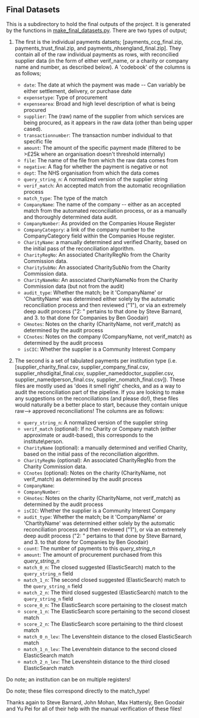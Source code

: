 ## Final Datasets

This is a subdirectory to hold the final outputs of the project. It is generated by the functions in [make_final_datasets.py](https://github.com/crahal/NHSSpend/blob/master/src/make_final_datasets.py). There are two types of output; 

1. The first is the individual payments datsets; [payments_ccg_final.zip, payments_trust_final.zip, and payments_nhsengland_final.zip]. They contain all of the raw individual payments as rows, with reconcilied supplier data (in the form of either verif_name, or a charity or company name and number, as described below). A 'codebook' of the columns is as follows;

    * `date`: The date at which the payment was made -- Can variably be either settlement, delivery, or purchase date
    * `expensetype`: Type of procurement
    * `expensearea`: Broad and high level description of what is being procured
    * `supplier`: The (raw) name of the supplier from which services are being procured, as it appears in the raw data (other than being upper cased).
    * `transactionnumber`: The transaction number individual to that specific file
    * `amount`: The amount of the specific payment made (filtered to be >£25k where an organisation doesn't threshold internally)
    * `file`: The name of the file from which the raw data comes from
    * `negative`: A flag for whether the payment is negative or not
    * `dept`: The NHS organisation from which the data comes
    * `query_string_n`: A normalized version of the supplier string
    * `verif_match`: An accepted match from the automatic recogniliation process
    * `match_type`: The type of the match
    * `CompanyName`: The name of the company -- either as an accepted match from the automated reconciliation process, or as a manually and thoroughly determined data audit.
    * `CompanyNumber`: As provided on the Companies House Register
    * `CompanyCategory`: a link of the company number to the CompanyCategory field within the Companies House register.
    * `CharityName`: a manually determined and verified Charity, based on the initial pass of the reconciliation algorithm.
    * `CharityRegNo`: An associated CharityRegNo from the Charity Commission data.
    * `CharitySubNo`: An associated CharitySubNo from the Charity Commission data.
    * `CharityNameNo`: An associated CharityNameNo from the Charity Commission data (but not from the audit)
    * `audit_type`: Whether the match; be it 'CompanyName' or 'ChartityName' was determined either solely by the automatic reconciliation process and then reviewed ("1"), or via an extremely deep audit process ("2: " pertains to that done by Steve Barnard, and 3. to that done for Companies by Ben Goodair)
    * `CHnotes`: Notes on the charity (CharityName, not verif_match) as determined by the audit process
    * `CCnotes`: Notes on the company (CompanyName, not verif_match) as determined by the audit process
    * `isCIC`: Whether the supplier is a Community Interest Company
  

2. The second is a set of tabulated payments per institution type (i.e. [supplier_charity_final.csv, supplier_company_final.csv, supplier_nhsdigital_final.csv, supplier_nameddoctor_supplier.csv, supplier_namedperson_final.csv, supplier_nomatch_final.csv]). These files are mostly used as 'does it smell right' checks, and as a way to audit the reconciliation part of the pipeline. If you are looking to make any suggestions on the reconciliations (and please do!), these files would naturally be a better place to start, because they contain unique raw--> approved reconciliations! The columns are as follows:

    * `query_string_n`: A normalized version of the supplier string
    * `verif_match` (optional): If no Charity or Company match (either approximate or audit-based), this corresponds to the institute\person.
    * `CharityName` (optional): a manually determined and verified Charity, based on the initial pass of the reconciliation algorithm.
    * `CharityRegNo` (optional): An associated CharityRegNo from the Charity Commission data.
    * `CCnotes` (optional): Notes on the charity (CharityName, not verif_match) as determined by the audit process
    * `CompanyName`:
    * `CompanyNumber`:
    * `CHnotes`: Notes on the charity (CharityName, not verif_match) as determined by the audit process
    * `isCIC`: Whether the supplier is a Community Interest Company
    * `audit_type`: Whether the match; be it 'CompanyName' or 'ChartityName' was determined either solely by the automatic reconciliation process and then reviewed ("1"), or via an extremely deep audit process ("2: " pertains to that done by Steve Barnard, and 3. to that done for Companies by Ben Goodair)
    * `count`: The number of payments to this *query_string_n*
    * `amount`: The amount of procurement purchased from this *query_string_n*
    * `match_0_n`: The closed suggested (ElasticSearch) match to the `query_string_n` field
    * `match_1_n`: The second closed suggested (ElasticSearch) match to the `query_string_n` field
    * `match_2_n`: The third closed suggested (ElasticSearch) match to the `query_string_n` field
    * `score_0_n`: The ElasticSearch score pertaining to the closest match
    * `score_1_n`: The ElasticSearch score pertaining to the second closest match
    * `score_2_n`: The ElasticSearch score pertaining to the third closest  match
    * `match_0_n_lev`: The Levenshtein distance to the closed ElasticSearch match
    * `match_1_n_lev`: The Levenshtein distance to the second closed ElasticSearch match
    * `match_2_n_lev`: The Levenshtein distance to the third closed ElasticSearch match

Do note; an institution can be on multiple registers!

Do note; these files correspond directly to the match_type!

Thanks again to Steve Barnard, John Mohan, Max Hattersly, Ben Goodair and Yu Pei for all of their help with the manual verification of these files!
